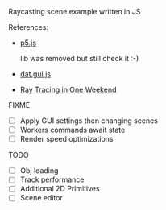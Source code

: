 Raycasting scene example written in JS

References:

-  [p5.js](https://p5js.org/)

   lib was removed but still check it :-)

-  [dat.gui.js](https://github.com/dataarts/dat.gui/tree/master)
-  [Ray Tracing in One Weekend](https://raytracing.github.io/)

FIXME

-  [ ] Apply GUI settings then changing scenes
-  [ ] Workers commands await state
-  [ ] Render speed optimizations

TODO

-  [ ] Obj loading
-  [ ] Track performance
-  [ ] Additional 2D Primitives
-  [ ] Scene editor
